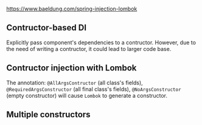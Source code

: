 https://www.baeldung.com/spring-injection-lombok

## Contructor-based DI
Explicitly pass component's dependencies to a contructor.
However, due to the need of writing a contructor, it could lead to larger code base.
## Contructor injection with Lombok
The annotation: 
`@AllArgsContructor` (all class's fields),
`@RequiredArgsConstructor` (all final class's fields),
`@NoArgsConstructor` (empty constructor)
will cause `Lombok` to generate a constructor.

## Multiple constructors